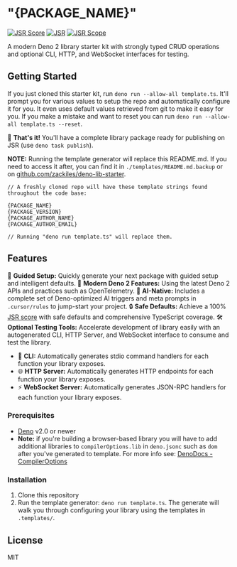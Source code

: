 # "{PACKAGE_NAME}"

[![JSR Score](https://jsr.io/badges/{PACKAGE_NAME}/score)](https://jsr.io/{PACKAGE_NAME})
[![JSR](https://jsr.io/badges/{PACKAGE_NAME})](https://jsr.io/{PACKAGE_NAME})
[![JSR Scope](https://jsr.io/badges/{PACKAGE_SCOPE})](https://jsr.io/{PACKAGE_SCOPE})

A modern Deno 2 library starter kit with strongly typed CRUD operations and optional CLI, HTTP, and WebSocket interfaces for testing.

## Getting Started

If you just cloned this starter kit, run `deno run --allow-all template.ts`. It'll prompt you for various values to setup the repo and automatically configure it for you. It even uses default values retrieved from git to make it easy for you. If you make a mistake and want to reset you can run `deno run --allow-all template.ts --reset`.

🎉 **That's it!** You'll have a complete library package ready for publishing on JSR (use `deno task publish`).

**NOTE:** Running the template generator will replace this README.md. If you need to access it after, you can find it in `./templates/README.md.backup` or on [github.com/zackiles/deno-lib-starter](https://github.com/zackiles/deno-lib-template/blob/main/README.md).

```text
// A freshly cloned repo will have these template strings found throughout the code base:

{PACKAGE_NAME}
{PACKAGE_VERSION}
{PACKAGE_AUTHOR_NAME}
{PACKAGE_AUTHOR_EMAIL}

// Running "deno run template.ts" will replace them.
```

## Features

🚀 **Guided Setup:** Quickly generate your next package with guided setup and intelligent defaults.
🦖 **Modern Deno 2 Features:** Using the latest Deno 2 APIs and practices such as OpenTelemetry.
🤖 **AI-Native:** Includes a complete set of Deno-optimized AI triggers and meta prompts in `.cursor/rules` to jump-start your project.
🔒 **Safe Defaults:** Achieve a 100% [JSR score](https://jsr.io/docs/scoring) with safe defaults and comprehensive TypeScript coverage.
🛠 **Optional Testing Tools:**
Accelerate development of library easily with an autogenerated CLI, HTTP Server, and WebSocket interface to consume and test the library.

- 🔹 **CLI:** Automatically generates stdio command handlers for each function your library exposes.
- 🌐 **HTTP Server:** Automatically generates HTTP endpoints for each function your library exposes.
- ⚡ **WebSocket Server:** Automatically generates JSON-RPC handlers for each function your library exposes.

### Prerequisites

- [Deno](https://deno.com/) v2.0 or newer
- **Note:** if you're building a browser-based library you will have to add additional libraries to `compilerOptions.lib` in `deno.jsonc` such as `dom` after you've generated to template. For more info see: [DenoDocs - CompilerOptions](https://docs.deno.com/runtime/reference/ts_config_migration/)

### Installation

1. Clone this repository
2. Run the template generator: `deno run template.ts`. The generate will walk you through configuring your library using the templates in `.templates/`.

## License

MIT
